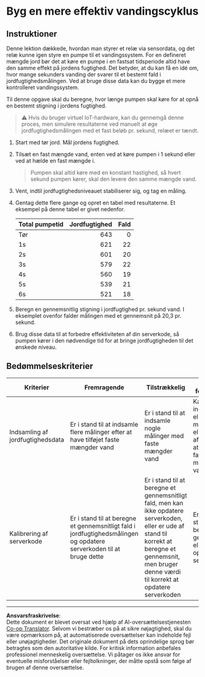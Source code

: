 <!--
CO_OP_TRANSLATOR_METADATA:
{
  "original_hash": "ed0fbd6aed084bfba7d5e2f206968c50",
  "translation_date": "2025-08-27T22:58:56+00:00",
  "source_file": "2-farm/lessons/3-automated-plant-watering/assignment.md",
  "language_code": "da"
}
-->
# Byg en mere effektiv vandingscyklus

## Instruktioner

Denne lektion dækkede, hvordan man styrer et relæ via sensordata, og det relæ kunne igen styre en pumpe til et vandingssystem. For en defineret mængde jord bør det at køre en pumpe i en fastsat tidsperiode altid have den samme effekt på jordens fugtighed. Det betyder, at du kan få en idé om, hvor mange sekunders vanding der svarer til et bestemt fald i jordfugtighedsmålingen. Ved at bruge disse data kan du bygge et mere kontrolleret vandingssystem.

Til denne opgave skal du beregne, hvor længe pumpen skal køre for at opnå en bestemt stigning i jordens fugtighed.

> ⚠️ Hvis du bruger virtuel IoT-hardware, kan du gennemgå denne proces, men simulere resultaterne ved manuelt at øge jordfugtighedsmålingen med et fast beløb pr. sekund, relæet er tændt.

1. Start med tør jord. Mål jordens fugtighed.

1. Tilsæt en fast mængde vand, enten ved at køre pumpen i 1 sekund eller ved at hælde en fast mængde i.

    > Pumpen skal altid køre med en konstant hastighed, så hvert sekund pumpen kører, skal den levere den samme mængde vand.

1. Vent, indtil jordfugtighedsniveauet stabiliserer sig, og tag en måling.

1. Gentag dette flere gange og opret en tabel med resultaterne. Et eksempel på denne tabel er givet nedenfor.

    | Total pumpetid | Jordfugtighed | Fald |
    | --- | --: | -: |
    | Tør | 643 |  0 |
    | 1s  | 621 | 22 |
    | 2s  | 601 | 20 |
    | 3s  | 579 | 22 |
    | 4s  | 560 | 19 |
    | 5s  | 539 | 21 |
    | 6s  | 521 | 18 |

1. Beregn en gennemsnitlig stigning i jordfugtighed pr. sekund vand. I eksemplet ovenfor falder målingen med et gennemsnit på 20,3 pr. sekund.

1. Brug disse data til at forbedre effektiviteten af din serverkode, så pumpen kører i den nødvendige tid for at bringe jordfugtigheden til det ønskede niveau.

## Bedømmelseskriterier

| Kriterier | Fremragende | Tilstrækkelig | Kræver forbedring |
| --------- | ----------- | ------------- | ----------------- |
| Indsamling af jordfugtighedsdata | Er i stand til at indsamle flere målinger efter at have tilføjet faste mængder vand | Er i stand til at indsamle nogle målinger med faste mængder vand | Kan kun indsamle en eller to målinger eller er ude af stand til at bruge faste mængder vand |
| Kalibrering af serverkode | Er i stand til at beregne et gennemsnitligt fald i jordfugtighedsmålingen og opdatere serverkoden til at bruge dette | Er i stand til at beregne et gennemsnitligt fald, men kan ikke opdatere serverkoden, eller er ude af stand til korrekt at beregne et gennemsnit, men bruger denne værdi til korrekt at opdatere serverkoden | Er ude af stand til at beregne et gennemsnit eller opdatere serverkoden |

---

**Ansvarsfraskrivelse**:  
Dette dokument er blevet oversat ved hjælp af AI-oversættelsestjenesten [Co-op Translator](https://github.com/Azure/co-op-translator). Selvom vi bestræber os på at sikre nøjagtighed, skal du være opmærksom på, at automatiserede oversættelser kan indeholde fejl eller unøjagtigheder. Det originale dokument på dets oprindelige sprog bør betragtes som den autoritative kilde. For kritisk information anbefales professionel menneskelig oversættelse. Vi påtager os ikke ansvar for eventuelle misforståelser eller fejltolkninger, der måtte opstå som følge af brugen af denne oversættelse.